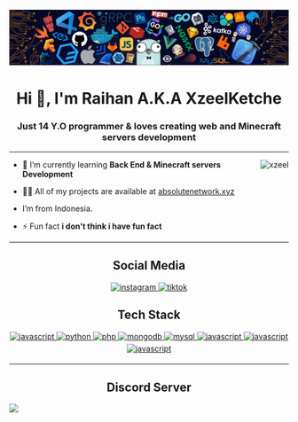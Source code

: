 [![header](https://github.com/GovindSingh9447/GovindSingh9447/blob/main/WEBP/footer.webp)](https://absolutenetwork.xyz)

<h1 align="center">Hi 👋, I'm Raihan A.K.A XzeelKetche</h1>
<h3 align="center">Just 14 Y.O programmer & loves creating web and Minecraft servers development</h3>
<hr>
<p><img align="right" src="https://github-readme-stats.vercel.app/api/top-langs/?username=Xzeel&theme=dracula&layout=compact&langs_count=10" alt="xzeel" /></p>

- 🌱 I’m currently learning **Back End & Minecraft servers Development**

- 👨‍💻 All of my projects are available at [absolutenetwork.xyz](https://absolutenetwork.xyz)

- I’m from Indonesia.

- ⚡ Fun fact **i don't think i have fun fact**

<hr>

<h2 style="font-weight: bold;" align="center">Social Media</h2>
<p align="center">
  <a href="https://instagram.com/xzeelketche.id" target="_blank" rel="noreferrer"> <img src="https://img.shields.io/badge/Instagram-%23E4405F.svg?logo=Instagram&logoColor=white" alt="instagram"/> </a>
  <a href="https://tiktok.com/@me.raihanz" target="_blank" rel="noreferrer"> <img src="https://img.shields.io/badge/TikTok-%23000000.svg?logo=TikTok&logoColor=white" alt="tiktok"/> </a>
</p>

<h2 style="font-weight: bold;" align="center">Tech Stack</h2>
<p align="center">
  <a href="https://nodejs.org/" target="_blank">
  <img src=https://img.shields.io/badge/Node.Js-%2FFFFFF.svg?color=FFFFFF&style=for-the-badge&logo=node.js&logoColor=000000&labelColor=31a9fc alt=javascript style="margin-bottom: 5px;" />
  </a>
  <a href="https://www.python.org/" target="_blank">
  <img src=https://img.shields.io/badge/Python-%2FFFFFF.svg?color=FFFFFF&style=for-the-badge&logo=python&logoColor=000000&labelColor=31a9fc alt=python style="margin-bottom: 5px;" />
  </a>
  <a href="https://www.php.net/" target="_blank">
  <img src=https://img.shields.io/badge/Php-%2FFFFFF.svg?color=FFFFFF&style=for-the-badge&logo=php&logoColor=000000&labelColor=31a9fc alt=php style="margin-bottom: 5px;" />
  </a>
  <a href="https://www.mongodb.com/" target="_blank">
  <img src=https://img.shields.io/badge/MongoDB-%2FFFFFF.svg?color=FFFFFF&style=for-the-badge&logo=mongodb&logoColor=000000&labelColor=31a9fc alt=mongodb style="margin-bottom: 5px;" />
  </a>
  <a href="https://www.mysql.com/" target="_blank">
  <img src=https://img.shields.io/badge/Mysql-%2FFFFFF.svg?color=FFFFFF&style=for-the-badge&logo=mysql&logoColor=000000&labelColor=31a9fc alt=mysql style="margin-bottom: 5px;" />
  </a>
  <a href="https://www.w3.org/html/" target="_blank">
  <img src=https://img.shields.io/badge/HTML-%2FFFFFF.svg?color=FFFFFF&style=for-the-badge&logo=html5&logoColor=000000&labelColor=31a9fc alt=javascript style="margin-bottom: 5px;" />
  </a>
  <a href="https://www.w3schools.com/css/" target="_blank">
  <img src=https://img.shields.io/badge/CSS-%2FFFFFF.svg?color=FFFFFF&style=for-the-badge&logo=css3&logoColor=000000&labelColor=31a9fc alt=javascript style="margin-bottom: 5px;" />
  </a>
  <a href="https://www.java.com" target="_blank">
  <img src=https://img.shields.io/badge/Java-%2FFFFFF.svg?color=FFFFFF&style=for-the-badge&logo=java&logoColor=000000&labelColor=31a9fc alt=javascript style="margin-bottom: 5px;" />
  </a>
</p>

<hr>

<h2 style="font-weight: bold;" align="center">Discord Server</h2>
<div>
  <a href="https://discord.com/invite/SnnbztmqyR" target="_blank">
  <img src="https://discord.com/api/guilds/1229380865167986718/widget.png?style=banner4">
  </a>
</div>
